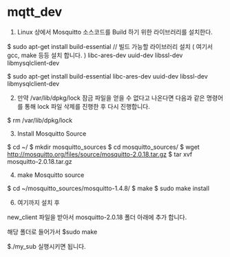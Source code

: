 # mqtt_dev


1. Linux 상에서 Mosquitto 소스코드를 Build 하기 위한 라이브러리를 설치한다.


$ sudo apt-get install 
  build-essential     // 빌드 가능할 라이브러리 설치 ( 여기서 gcc, make 등등 설치 합니다. )
  libc-ares-dev 
  uuid-dev 
  libssl-dev 
  libmysqlclient-dev


$ sudo apt-get install build-essential libc-ares-dev uuid-dev libssl-dev libmysqlclient-dev



2. 만약 /var/lib/dpkg/lock 잠금 파일을 얻을 수 없다고 나온다면 다음과 같은 명령어를 통해 lock 파일 삭제를 진행한 후 다시 진행합니다.

$ rm /var/lib/dpkg/lock



3. Install Mosquitto Source
   
$ cd ~/
$ mkdir mosquitto_sources
$ cd mosquitto_sources/
$ wget http://mosquitto.org/files/source/mosquitto-2.0.18.tar.gz
$ tar xvf mosquitto-2.0.18.tar.gz



4. make Mosquitto source

$ cd ~/mosquitto_sources/mosquitto-1.4.8/
$ make
$ sudo make install



6. 여기까지 설치 후 

new_client 파일을 받아서 mosquitto-2.0.18 폴더 아래에 추가 합니다.

해당 폴더로 들어가서
$sudo make

$./my_sub 실행시키면 됩니다.
